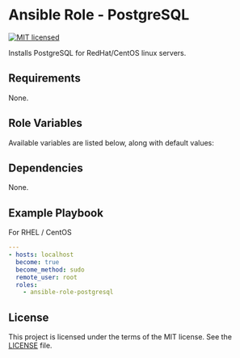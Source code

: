 # Ansible Role - PostgreSQL

[![MIT licensed](https://img.shields.io/badge/license-MIT-blue.svg)](https://raw.githubusercontent.com/wolffaxn/ansible-role-postgresql/master/LICENSE)

Installs PostgreSQL for RedHat/CentOS linux servers.

## Requirements

None.

## Role Variables

Available variables are listed below, along with default values:

## Dependencies

None.

## Example Playbook

For RHEL / CentOS

```yaml
---
- hosts: localhost
  become: true
  become_method: sudo
  remote_user: root
  roles:
    - ansible-role-postgresql
```
## License

This project is licensed under the terms of the MIT license. See the [LICENSE](LICENSE) file.
